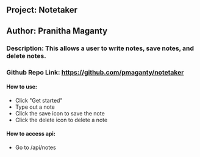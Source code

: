 ## Project: Notetaker
## Author: Pranitha Maganty
### Description: This allows a user to write notes, save notes, and delete notes.
### Github Repo Link: https://github.com/pmaganty/notetaker

#### How to use:
+ Click "Get started" 
+ Type out a note
+ Click the save icon to save the note
+ Click the delete icon to delete a note

#### How to access api:
+ Go to /api/notes